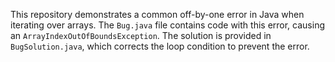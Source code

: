 This repository demonstrates a common off-by-one error in Java when iterating over arrays. The `Bug.java` file contains code with this error, causing an `ArrayIndexOutOfBoundsException`. The solution is provided in `BugSolution.java`, which corrects the loop condition to prevent the error.